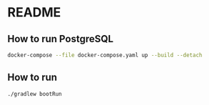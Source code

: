 # README

## How to run PostgreSQL

```bash
docker-compose --file docker-compose.yaml up --build --detach
```

## How to run

```bash
./gradlew bootRun
```
